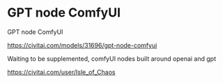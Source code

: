 GPT node ComfyUI
========================

GPT node ComfyUI

https://civitai.com/models/31696/gpt-node-comfyui

Waiting to be supplemented, comfyUI nodes built around openai and gpt

https://civitai.com/user/Isle_of_Chaos
